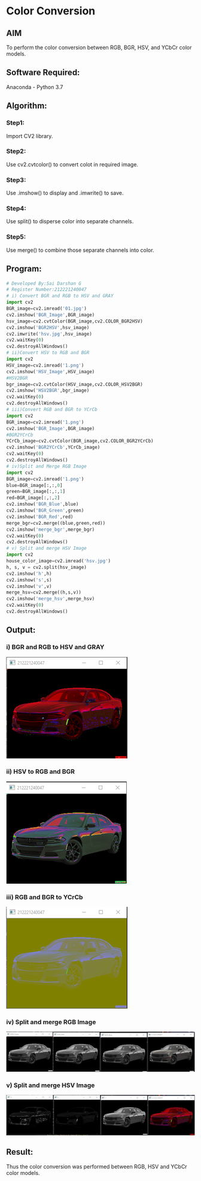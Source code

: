 # Color Conversion
## AIM
To perform the color conversion between RGB, BGR, HSV, and YCbCr color models.
## Software Required:
Anaconda - Python 3.7
## Algorithm:
### Step1:
Import CV2 library.
### Step2:
Use cv2.cvtcolor() to convert colot in required image.
### Step3:
Use .imshow() to display and .imwrite() to save.
### Step4:
Use split() to disperse color into separate channels.
### Step5:
Use merge() to combine those separate channels into color.
## Program:
```python
# Developed By:Sai Darshan G
# Register Number:212221240047
# i) Convert BGR and RGB to HSV and GRAY
import cv2
BGR_image=cv2.imread('01.jpg')
cv2.imshow('BGR_Image',BGR_image)
hsv_image=cv2.cvtColor(BGR_image,cv2.COLOR_BGR2HSV)
cv2.imshow('BGR2HSV',hsv_image)
cv2.imwrite('hsv.jpg',hsv_image)
cv2.waitKey(0)
cv2.destroyAllWindows()
# ii)Convert HSV to RGB and BGR
import cv2
HSV_image=cv2.imread('1.png')
cv2.imshow('HSV_Image',HSV_image)
#HSV2BGR
bgr_image=cv2.cvtColor(HSV_image,cv2.COLOR_HSV2BGR)
cv2.imshow('HSV2BGR',bgr_image)
cv2.waitKey(0)
cv2.destroyAllWindows()
# iii)Convert RGB and BGR to YCrCb
import cv2
BGR_image=cv2.imread('1.png')
cv2.imshow('BGR_Image',BGR_image)
#BGR2YCrCb
YCrCb_image=cv2.cvtColor(BGR_image,cv2.COLOR_BGR2YCrCb)
cv2.imshow('BGR2YCrCb',YCrCb_image)
cv2.waitKey(0)
cv2.destroyAllWindows()
# iv)Split and Merge RGB Image
import cv2
BGR_image=cv2.imread('1.png')
blue=BGR_image[:,:,0]
green=BGR_image[:,:,1]
red=BGR_image[:,:,2]
cv2.imshow('BGR_Blue',blue)
cv2.imshow('BGR_Green',green)
cv2.imshow('BGR_Red',red)
merge_bgr=cv2.merge((blue,green,red))
cv2.imshow('merge_bgr',merge_bgr)
cv2.waitKey(0)
cv2.destroyAllWindows()
# v) Split and merge HSV Image
import cv2
house_color_image=cv2.imread('hsv.jpg')
h, s, v = cv2.split(hsv_image)
cv2.imshow('h',h)
cv2.imshow('s',s)
cv2.imshow('v',v)
merge_hsv=cv2.merge((h,s,v))
cv2.imshow('merge_hsv',merge_hsv)
cv2.waitKey(0)
cv2.destroyAllWindows()
```
## Output:

### i) BGR and RGB to HSV and GRAY
![inp](1.png)
### ii) HSV to RGB and BGR
![inp](2.png)
### iii) RGB and BGR to YCrCb
![inp](3.png)
### iv) Split and merge RGB Image
![inp](4.png)
### v) Split and merge HSV Image
![inp](5.png)

## Result:
Thus the color conversion was performed between RGB, HSV and YCbCr color models.
